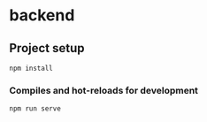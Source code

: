 # backend

## Project setup

```
npm install
```

### Compiles and hot-reloads for development

```
npm run serve
```
